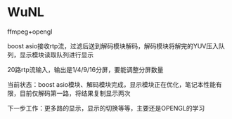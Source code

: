 # WuNL
ffmpeg+opengl

boost asio接收rtp流，过滤后送到解码模块解码，解码模块将解完的YUV压入队列，显示模块读取队列进行显示

20路rtp流输入，输出是1/4/9/16分屏，要能调整分屏数量

当前状态：boost asio模块、解码模块完成，显示模块正在优化，笔记本性能有限，目前仅解码第一路，将结果复制显示两次

下一步工作：更多路的显示，显示的切换等等，主要还是OPENGL的学习
